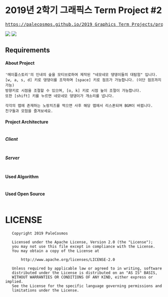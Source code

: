 # 2019년 2학기 그래픽스 Term Project #2
<pre><a href="https://palecosmos.github.io/2019_Graphics_Term_Projects/project2/Main.html">https://palecosmos.github.io/2019_Graphics_Term_Projects/project2/Main.html</a></pre>

![](Information/dang1.gif)
![](Information/dang2.gif)


## Requirements

#### About Project
```
'메이플스토리'의 인내의 숲을 모티브로하여 제작된 "네모네모 댕댕이들의 대탐험" 입니다.
[w, a, s, d] 키로 댕댕이를 조작하며 [space] 키로 점프가 가능합니다. (이단 점프까지 가능)
방향키로 시점을 조절할 수 있으며, [o, k] 키로 시점 높이 조절이 가능합니다.
또한 [shift] 키를 누르면 네모네모 댕댕이가 개소리를 냅니다.

각각의 맵에 존재하는 노랑치즈를 먹으면 사후 해당 맵에서 리스폰되며 BGM이 바뀝니다.
친구들과 모험을 즐겨보세요.
```

#### Project Architecture
```

```
##### Client
```

```
##### Server
```

```

#### Used Algorithm
```
```
#### Used Open Source
```
```

# LICENSE
```
   Copyright 2019 PaleCosmos

   Licensed under the Apache License, Version 2.0 (the "License");
   you may not use this file except in compliance with the License.
   You may obtain a copy of the License at

       http://www.apache.org/licenses/LICENSE-2.0

   Unless required by applicable law or agreed to in writing, software
   distributed under the License is distributed on an "AS IS" BASIS,
   WITHOUT WARRANTIES OR CONDITIONS OF ANY KIND, either express or implied.
   See the License for the specific language governing permissions and
   limitations under the License.
```
